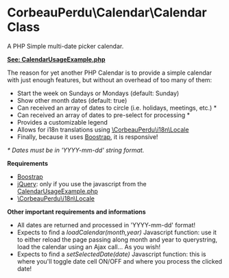 # CorbeauPerdu\Calendar\Calendar Class
<p>A PHP Simple multi-date picker calendar.</p>

<a href="https://github.com/ravenlost/PHP_Calendar/blob/master/UsageExamples/CalendarUsageExample.php">**See: CalendarUsageExample.php**</a>

<p>The reason for yet another PHP Calendar is to provide a simple calendar with just enough features, but without an overhead of too many of them:</p>

<ul>
	<li>Start the week on Sundays or Mondays (default: Sunday)</li>
	<li>Show other month dates (default: true)</li>
	<li>Can received an array of dates to circle (i.e. holidays, meetings, etc.) *</li>
	<li>Can received an array of dates to pre-select for processing *</li>
	<li>Provides a customizable legend</li>
	<li>Allows for i18n translations using <a href="https://github.com/ravenlost/PHP_Locale">\CorbeauPerdu\i18n\Locale</a></li>
	<li>Finally, because it uses <a href="https://getbootstrap.com/">Boostrap</a>, it is responsive!</li>
</ul>

 *\* Dates must be in 'YYYY-mm-dd' string format.*

**Requirements**
<ul>
	<li><a href="https://getbootstrap.com/">Boostrap</a></li>
	<li><a href="https://jquery.com/">jQuery</a>: only if you use the javascript from the <a href="https://github.com/ravenlost/PHP_Calendar/blob/master/UsageExamples/CalendarUsageExample.php">CalendarUsageExample.php</a></li>
	<li><a href="https://github.com/ravenlost/PHP_Locale">\CorbeauPerdu\i18n\Locale</a></li>
</ul>

**Other important requirements and informations**
<ul>
	<li>All dates are returned and processed in 'YYYY-mm-dd' format!</li>
	<li>Expects to find a <i>loadCalendar(month,year)</i> Javascript function: use it to either reload the page passing along month and year to querystring, load the calendar using an Ajax call... As you wish!
	<li>Expects to find a <i>setSelectedDate(date)</i> Javascript function: this is where you'll toggle date cell ON/OFF and where you process the clicked date!
</ul>

